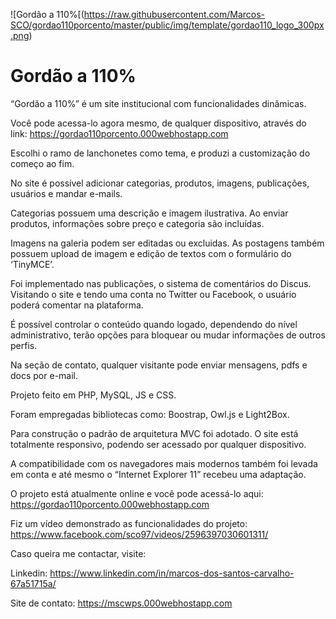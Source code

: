 ![Gordão a 110%[(https://raw.githubusercontent.com/Marcos-SCO/gordao110porcento/master/public/img/template/gordao110_logo_300px.png)

# Gordão a 110%

“Gordão a 110%” é um site institucional com funcionalidades dinâmicas.

Você pode acessa-lo agora mesmo, de qualquer dispositivo, através do link:
https://gordao110porcento.000webhostapp.com

Escolhi o ramo de lanchonetes como tema, e produzi a customização do começo ao fim.

No site é possível adicionar categorias, produtos, imagens, publicações, usuários e mandar e-mails.

Categorias possuem uma descrição e imagem ilustrativa.
Ao enviar produtos, informações sobre preço e categoria são incluídas.

Imagens na galeria podem ser editadas ou excluidas.
As postagens também possuem upload de imagem e edição de textos com o formulário do ‘TinyMCE’.

Foi implementado nas publicações, o sistema de comentários do Discus. Visitando o site e tendo uma conta no Twitter ou Facebook, o usuário poderá comentar na plataforma.

É possível controlar o conteúdo quando logado, dependendo do nível administrativo, terão opções para bloquear ou mudar informações de outros perfis.

Na seção de contato, qualquer visitante pode enviar mensagens, pdfs e docs por e-mail.

Projeto feito em PHP, MySQL, JS e CSS.

Foram empregadas bibliotecas como: Boostrap, Owl.js e Light2Box.

Para construção o padrão de arquitetura MVC foi adotado.
O site está totalmente responsivo, podendo ser acessado por qualquer dispositivo.

A compatibilidade com os navegadores mais modernos também foi levada em conta e até mesmo o “Internet Explorer 11” recebeu uma adaptação.

O projeto está atualmente online e você pode acessá-lo aqui: https://gordao110porcento.000webhostapp.com

Fiz um vídeo demonstrado as funcionalidades do projeto: https://www.facebook.com/sco97/videos/2596397030601311/

Caso queira me contactar, visite:

Linkedin: https://www.linkedin.com/in/marcos-dos-santos-carvalho-67a51715a/

Site de contato: https://mscwps.000webhostapp.com
